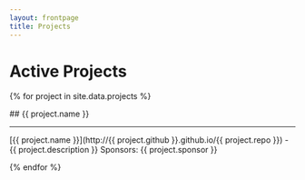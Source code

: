 ```yaml
---
layout: frontpage
title: Projects
---
```


# Active Projects

{% for project in site.data.projects %}

<p>
## {{ project.name }}

-----

[{{ project.name }}](http://{{ project.github }}.github.io/{{ project.repo }}) - {{ project.description }}
Sponsors: {{ project.sponsor }}
</p>

{% endfor %}

